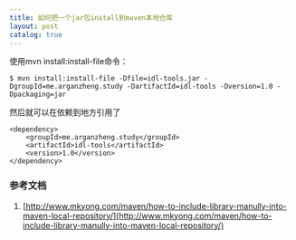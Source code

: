 ```yaml
---
title: 如何把一个jar包install到maven本地仓库
layout: post
catalog: true
---
```



使用mvn install:install-file命令：

    $ mvn install:install-file -Dfile=idl-tools.jar -DgroupId=me.arganzheng.study -DartifactId=idl-tools -Dversion=1.0 -Dpackaging=jar
  
然后就可以在依赖到地方引用了
  
    <dependency>
        <groupId>me.arganzheng.study</groupId>
        <artifactId>idl-tools</artifactId>
        <version>1.0</version>
    </dependency>

### 参考文档
1. [http://www.mkyong.com/maven/how-to-include-library-manully-into-maven-local-repository/](http://www.mkyong.com/maven/how-to-include-library-manully-into-maven-local-repository/)

